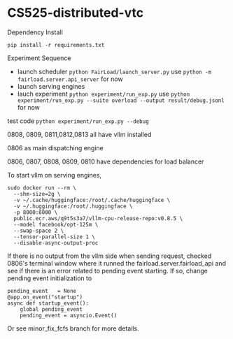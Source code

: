 # CS525-distributed-vtc

Dependency Install

`pip install -r requirements.txt`

Experiment Sequence

- launch scheduler `python FairLoad/launch_server.py`  use `python -m fairload.server.api_server` for now
- launch serving engines
- lauch experiment `python experiment/run_exp.py` use `python experiment/run_exp.py --suite overload --output result/debug.jsonl` for now

test code 
`python experiment/run_exp.py --debug`


0808, 0809, 0811,0812,0813 all have vllm installed


0806 as main dispatching engine


0806, 0807, 0808, 0809, 0810 have dependencies for load balancer

To start vllm on serving engines, 
```
sudo docker run --rm \
  --shm-size=2g \
  -v ~/.cache/huggingface:/root/.cache/huggingface \
  -v ~/.huggingface:/root/.huggingface \
  -p 8000:8000 \
  public.ecr.aws/q9t5s3a7/vllm-cpu-release-repo:v0.8.5 \
  --model facebook/opt-125m \
  --swap-space 2 \
  --tensor-parallel-size 1 \
  --disable-async-output-proc
```
If there is no output from the vllm side when sending request, checked 0806's terminal window where it runned the fairload.server.fairload_api and see if there is an error related to pending event starting. 
If so, change pending event initialization to
```
pending_event   = None 
@app.on_event("startup")
async def startup_event():
    global pending_event
    pending_event = asyncio.Event()
```
Or see minor_fix_fcfs branch for more details.
